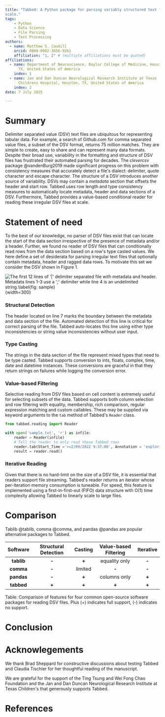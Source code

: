 ```yaml
---
title: "Tabbed: A Python package for parsing variably structured text files at
scale."
tags:
    - Python
    - Data Science
    - File Parsing
    - Text Processing
authors:
  - name: Matthew S. Caudill 
    orcid: 0000-0002-3656-9261 
    affiliation: "1, 2" # (multiple affiliations must be quoted) 
affiliations:
  - name: Department of Neuroscience, Baylor College of Medicine, Houston,
      TX, United States of America
    index: 1
  - name: Jan and Dan Duncan Neurological Research Institute at Texas
      Childrens Hospital, Houston, TX, United States of America 
    index: 2 
date: 7 July 2025

---
```


# Summary
Delimiter separated value (DSV) text files are ubiquitous for representing
tabular data. For example, a search of Github.com for comma separated value
files, a subset of the DSV format, returns 75 million matches. They are simple
to create, easy to share and can represent many data formats. Despite their
broad use, variability in the formatting and structure of DSV files has
frustrated their automated parsing for decades. The *clevercsv* package
@vandenBurg2019 made significant progress on this problem with consistency
measures that accurately detect a file's dialect: delimiter, quote character and
escape character. The structure of a DSV introduces another source of
variability. DSVs may contain a *metadata* section that offsets the header and
start row. Tabbed uses row length and type consistency measures to automatically
locate metadata, header and data sections of a DSV. Furthermore, Tabbed provides
a value-based conditional reader for reading these irregular DSV files at
scale.

# Statement of need
To the best of our knowledge, no parser of DSV files exist that can locate the
start of the data section irrespective of the presence of metadata and/or
a header. Further, we found no reader of DSV files that can conditionally read
rows from the data section based on a row's type casted values. We here define
a set of desiderata for parsing irregular text files that optionally contain
metadata, header and ragged data rows. To motivate this set we consider
the DSV shown in Figure 1.

![The first 12 lines of '|' delimiter separated file with metadata and header.
Metadata lines 1-3 use a ';' delimiter while line 4 is an undelimited
string.\label{fig: sample}](sample_dsv.png){width=300}

### Structural Detection
The header located on line 7 marks the boundary between the metadata
and data section of the file. Automated detection of this line is critical for
correct parsing of the file. Tabbed auto-locates this line using either type
inconsistencies or string value inconsistencies without user input.

### Type Casting
The strings in the data section of the file represent mixed types that need to
be type casted. Tabbed supports conversion to ints, floats, complex,
time, date and datetime instances. These conversions are graceful in that they
return strings on failures while logging the conversion error.

### Value-based Filtering
Selective reading from DSV files based on cell content is extremely useful for
selecting subsets of the data. Tabbed supports both column selection and row
filtering with equality, membership, rich comparison, regular expression
matching and custom callables. These may be supplied via keyword arguments to
the `tab` method of Tabbed's `Reader` class.

```python
from tabbed.reading import Reader

with open('sample.txt', 'r') as infile:
    reader = Reader(infile)
    # Tell the reader to only read these Tabbed rows
    reader.tab(Start_Time ='>=2/09/2022 9:37:00', Annotation = 'exploring')
    result = reader.read()
```

### Iterative Reading
Given that there is no hard-limit on the size of a DSV file, it is
essential that readers support file streaming. Tabbed's reader returns an
iterator whose per-iteration memory consumption is tuneable. For speed, this
feature is implemented using a first-in-first-out (FIFO) data structure with
O(1) time complexity allowing Tabbed to linearly scale to large files. 

# Comparison
Tablib @tablib, comma @comma, and pandas @pandas are popular alternative packages to Tabbed. 

| **Software** | **Structural Detection** | **Casting** | **Value-based Filtering** | **Iterative** |
|:------------:|:------------------------:|:-----------:|:-------------------------:|:-------------:|
|  **tablib**  |           **-**          |    **+**    |       equality only       |     **-**     |
|   **comma**  |           **-**          |   limited   |           **-**           |     **-**     |
|  **pandas**  |           **-**          |    **+**    |        columns only       |     **+**     |
|  **tabbed**  |           **+**          |    **+**    |           **+**           |     **+**     |

Table: Comparison of features for four common open-source software packages for
reading DSV files. Plus (+) indicates full support, (-) indicates no support.

# Conclusion

# Acknowlegements
We thank Brad Sheppard for constructive discussions about testing Tabbed and
Claudia Tischler for her thoughtful reading of the manuscript.

We are grateful for the support of the Ting Tsung and Wei Fong Chao Foundation
and the Jan and Dan Duncan Neurological Research Institute at Texas Children's
that generously supports Tabbed.

# References
